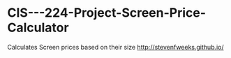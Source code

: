 # CIS---224-Project-Screen-Price-Calculator
Calculates Screen prices based on their size
http://stevenfweeks.github.io/

